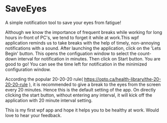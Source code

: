 # SaveEyes
A simple notification tool to save your eyes from fatigue!

Although we know the importance of frequent breaks while working for long hours in-front of PC's, we tend to forget it while at work.This wpf application reminds us to take breaks with the help of timely, non-annoying notifications with a sound. After launching the application, click on the 'Lets Begin' button. This opens the configuation window to select the count-down interval for notification in minutes. Then click on Start button. You are good to go! You can see the time left for notification in the minimized configuration window.

According the popular 20-20-20 rule( https://opto.ca/health-library/the-20-20-20-rule ), it is recommended to give a break to the eyes from the screen every 20 minutes. Hence this is the default setting of the app. On directly clicking the start button, without entering any interval, it will kick off the application with 20 minute interval setting.

This is my first wpf app and hope it helps you to be healthy at work. Would love to hear your feedback.

